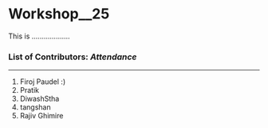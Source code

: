 # Workshop__25
This is ...................

### List of Contributors: _Attendance_
---
1. Firoj Paudel :)
2. Pratik 
3. DiwashStha
4. tangshan
5. Rajiv Ghimire
